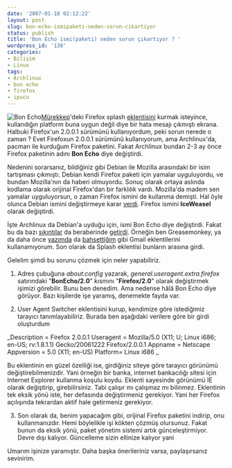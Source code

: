 ```yaml
---
date: '2007-01-18 02:12:22'
layout: post
slug: bon-echo-ismipaketi-neden-sorun-cikartiyor
status: publish
title: 'Bon Echo ismi(paketi) neden sorun çıkartıyor ? '
wordpress_id: '138'
categories:
- Bilişim
- Linux
tags:
- Archlinux
- bon echo
- firefox
- ipucu
---
```


![Bon Echo](http://blog.arsln.org/wp-content/uploads/2007/01/bonecholoho.jpg)[Mürekkep](http://www.murekkep.org/)'deki Firefox splash [eklentisini](http://www.murekkep.org/firefox-splash-eklentisi) kurmak isteyince, kullandığın platform buna uygun değil diye bir hata mesajı çıkmıştı ekrana. Halbuki Firefox'un 2.0.0.1 sürümünü kullanıyordum, peki sorun nerede o zaman ? Evet Firefoxun 2.0.0.1 sürümünü kullanıyorum, ama Archlinux'da, pacman ile kurduğum Firefox paketini. Fakat Archlinux bundan  2-3 ay önce Firefox paketinin adını **Bon Echo** diye değiştirdi. 

Nedenini sorarsanız, bildiğiniz gibi Debian ile Mozilla arasındaki bir isim tartışması çıkmıştı. Debian kendi Firefox paketi için yamalar uyguluyordu, ve bundan Mozilla'nın da haberi olmuyordu. Sonuç olarak ortaya aslında kodlama olarak orijinal Firefox'dan bir farklılık vardı. Mozilla'da madem sen yamalar uyguluyorsun, o zaman Firefox ismini de kullanma demişti. Hal öyle olunca Debian ismini değiştirmeye karar [verdi](http://www.osnews.com/story.php/16009/Debian-To-Rebrand-Firefox). Firefox ismini **IceWeasel** olarak değiştirdi. 

İşte Archlinux da Debian'a uyduğu için, ismi Bon Echo diye değiştirdi. Fakat bu da bazı [sıkıntılar](http://bbs.archlinux.org/viewtopic.php?t=27460&highlight=user+agent) da beraberinde [getirdi](http://blog.andy-roberts.net/2006/11/26/bon-echo/).  Örneğin ben Greasemonkey, ya da daha önce [yazımda](http://blog.arsln.org/en-iyi-3-gmail-uyaricinotifier-uygulamasi/) da [bahsettiğim](http://blog.arsln.org/en-iyi-3-gmail-uyaricinotifier-uygulamasi/#comment-118) gibi Gmail eklentilerini kullanamıyorum. Son olarak da Splash eklentisi bunların arasına girdi.

Gelelim şimdi bu sorunu çözmek için neler yapabiliriz. 




	
  1. Adres çubuğuna _about:config_ yazarak, _general.useragent.extra.firefox_ satırındaki "**BonEcho/2.0**" kısmını "**Firefox/2.0**" olarak değiştirmek işimizi görebilir. Bunu ben denedim. Ama nedense hâlâ Bon Echo diye görüyor. Bazı kişilerde işe yaramış, denemekte fayda var. 



	
  2. User Agent Switcher eklentisini kurup, kendimize göre istediğimiz tarayıcı tanımlayabiliriz. Burada ben aşağıdaki verilere göre bir girdi oluşturdum 

_Description = Firefox 2.0.0.1 
Useragent  = Mozilla/5.0 (X11; U; Linux i686; en-US; rv:1.8.1.1) Gecko/20061222 Firefox/2.0.0.1 
Appname   = Netscape 
Appversion = 5.0 (X11; en-US) 
Platform= Linux i686 _

Bu eklentinin en güzel özelliği ise, girdiğiniz siteye göre tarayıcı görünümü değiştirebilmenizdir. Yani örneğin bir banka, internet bankacılığı sitesi için Internet Explorer kullanma koşulu koydu. Eklenti sayesinde görünümü IE olarak değiştirip, girebilirsiniz. Tabi çalışır mı çalışmaz mı bilinmez. Eklentinin tek eksik yönü iste, her defasında değiştirmeniz gerekiyor. Yani her Firefox açılışında tekrardan aktif hale getirmeniz gerekiyor.



	
  3. Son olarak da, benim yapacağım gibi, orijinal Firefox paketini indirip, onu kullanmanızdır. Hemi böylelikle işi kökten çözmüş olursunuz. Fakat bunun da eksik yönü, paket yönetim sistemi artık günceleştirmiyor. Devre dışı kalıyor. Güncelleme sizin ellinize kalıyor yani




Umarım işinize yaramıştır. Daha başka önerileriniz varsa, paylaşırsanız sevinirim.
